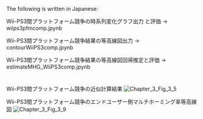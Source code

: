 The following is written in Japanese:

Wii-PS3間プラットフォーム競争の時系列変化グラフ出力 と評価 -> wiips3pfmcomp.jpynb

Wii-PS3間プラットフォーム競争結果の等高線図出力 -> contourWiiPS3comp.jpynb

Wii-PS3間プラットフォーム競争結果の等高線図回帰推定と評価 -> estimateMHG_WiiPS3comp.jpynb
#
Wii-PS3間プラットフォーム競争の近似計算結果
![Chapter_3_Fig_3_5](https://github.com/user-attachments/assets/f32b2565-7e2f-4b6d-a857-038ddeac54df)

Wii-PS3間プラットフォーム競争のエンドユーザー側マルチホーミング率等高線図
![Chapter_3_Fig_3_9](https://github.com/user-attachments/assets/d9a8dee7-b1f4-4550-8601-033be49d2544)
